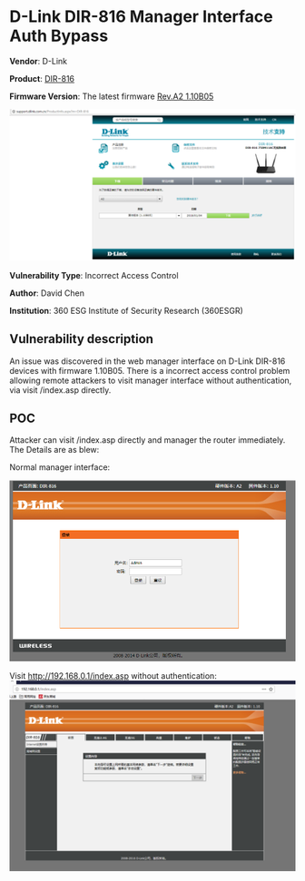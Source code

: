 # D-Link DIR-816 Manager Interface Auth Bypass
**Vendor**: D-Link

**Product**: [DIR-816](http://support.dlink.com.cn/ProductInfo.aspx?m=DIR-816)

**Firmware Version**: The latest firmware [Rev.A2 1.10B05](http://support.dlink.com.cn/ProductInfo.aspx?m=DIR-816)

![image](https://github.com/leonW7/D-Link/blob/master/7.PNG)

**Vulnerability Type**: Incorrect Access Control

**Author**: David Chen

**Institution**: 360 ESG Institute of Security Research (360ESGR)

Vulnerability description
-------------------------
An issue was discovered in the web manager interface on D-Link DIR-816 devices with firmware 1.10B05. There is a incorrect access control problem allowing remote attackers to visit manager interface without authentication, via visit /index.asp directly.

POC
-------------------------

Attacker can visit /index.asp directly and manager the router immediately. The Details are as blew:

Normal manager interface:

![image](https://github.com/leonW7/D-Link/blob/master/7-2.png)

Visit http://192.168.0.1/index.asp without authentication:
![image](https://github.com/leonW7/D-Link/blob/master/7-3.png)
